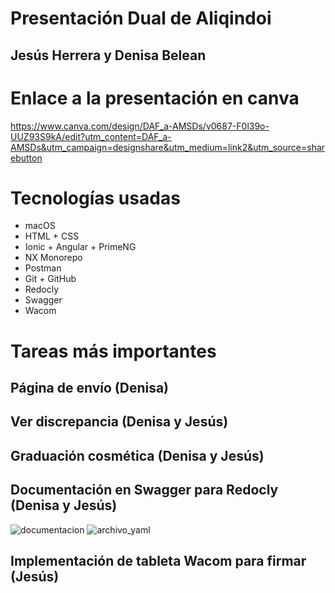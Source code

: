 # Presentación Dual de Aliqindoi
## Jesús Herrera y Denisa Belean

# Enlace a la presentación en canva
https://www.canva.com/design/DAF_a-AMSDs/v0687-F0l39o-UUZ93S9kA/edit?utm_content=DAF_a-AMSDs&utm_campaign=designshare&utm_medium=link2&utm_source=sharebutton

# Tecnologías usadas
- macOS
- HTML + CSS
- Ionic + Angular + PrimeNG
- NX Monorepo
- Postman
- Git + GitHub
- Redocly
- Swagger
- Wacom

# Tareas más importantes

## Página de envío (Denisa)

## Ver discrepancia (Denisa y Jesús)

## Graduación cosmética (Denisa y Jesús)

## Documentación en Swagger para Redocly (Denisa y Jesús)
![documentacion](https://github.com/Jesushs4/Presentacion_Dual_2DAM/assets/115071141/4e806c23-0d0b-4ff8-8f6c-fc6006201ede)
![archivo_yaml](https://github.com/Jesushs4/Presentacion_Dual_2DAM/assets/115071141/46a9fe68-3fed-4fc7-9852-bccebf006db3)
## Implementación de tableta Wacom para firmar (Jesús)

